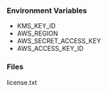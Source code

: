 ### Environment Variables

- KMS_KEY_ID
- AWS_REGION
- AWS_SECRET_ACCESS_KEY
- AWS_ACCESS_KEY_ID

### Files

license.txt
